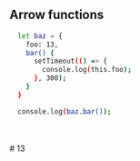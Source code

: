 ##  Arrow functions

```sh
  let baz = {
    foo: 13,
    bar() {
      setTimeout(() => {
        console.log(this.foo);
      }, 300);
    }
  }

  console.log(baz.bar());

```
<br>
<br>
# <span class="red"> 13 </span> <!-- .element: class="red fragment" data-fragment-index="1" -->